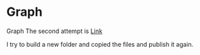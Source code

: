 # Graph
Graph
The second attempt is [Link](file:///Users/ASUS/GitHub/Graph/index.html)


I try to build a new folder and copied the files and publish it again. 

